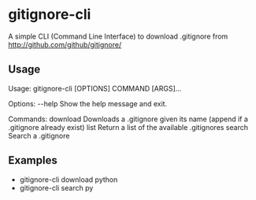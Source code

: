 # gitignore-cli
A simple CLI (Command Line Interface) to download .gitignore from http://github.com/github/gitignore/

## Usage

Usage: gitignore-cli [OPTIONS] COMMAND [ARGS]...

Options:
  --help  Show the help message and exit.

Commands:
  download  Downloads a .gitignore given its name (append if a .gitignore already exist)
  list      Return a list of the available .gitignores
  search    Search a .gitignore
  
## Examples

* gitignore-cli download python
* gitignore-cli search py

